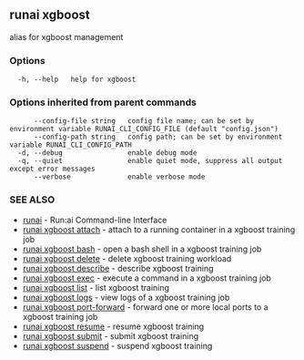 ## runai xgboost

alias for xgboost management

### Options

```
  -h, --help   help for xgboost
```

### Options inherited from parent commands

```
      --config-file string   config file name; can be set by environment variable RUNAI_CLI_CONFIG_FILE (default "config.json")
      --config-path string   config path; can be set by environment variable RUNAI_CLI_CONFIG_PATH
  -d, --debug                enable debug mode
  -q, --quiet                enable quiet mode, suppress all output except error messages
      --verbose              enable verbose mode
```

### SEE ALSO

* [runai](runai.md)	 - Run:ai Command-line Interface
* [runai xgboost attach](runai_xgboost_attach.md)	 - attach to a running container in a xgboost training job
* [runai xgboost bash](runai_xgboost_bash.md)	 - open a bash shell in a xgboost training job
* [runai xgboost delete](runai_xgboost_delete.md)	 - delete xgboost training workload
* [runai xgboost describe](runai_xgboost_describe.md)	 - describe xgboost training
* [runai xgboost exec](runai_xgboost_exec.md)	 - execute a command in a xgboost training job
* [runai xgboost list](runai_xgboost_list.md)	 - list xgboost training
* [runai xgboost logs](runai_xgboost_logs.md)	 - view logs of a xgboost training job
* [runai xgboost port-forward](runai_xgboost_port-forward.md)	 - forward one or more local ports to a xgboost training job
* [runai xgboost resume](runai_xgboost_resume.md)	 - resume xgboost training
* [runai xgboost submit](runai_xgboost_submit.md)	 - submit xgboost training
* [runai xgboost suspend](runai_xgboost_suspend.md)	 - suspend xgboost training

